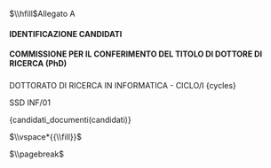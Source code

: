 
$\\hfill$Allegato A

#### IDENTIFICAZIONE CANDIDATI
#### COMMISSIONE PER IL CONFERIMENTO DEL TITOLO DI DOTTORE DI RICERCA (PhD)

###

DOTTORATO DI RICERCA IN INFORMATICA - CICLO/I {cycles}

SSD INF/01


{candidati_documenti(candidati)}

$\\vspace*{{\\fill}}$

$\\pagebreak$
